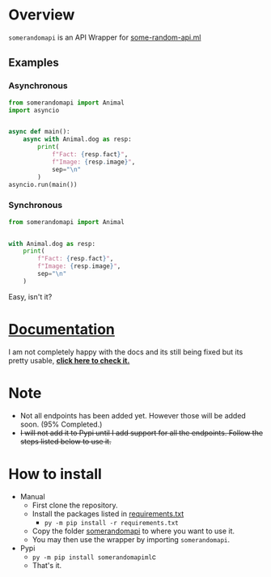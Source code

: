 # Overview

`somerandomapi` is an API Wrapper for [some-random-api.ml](https://some-random-api.ml/)

## Examples

### Asynchronous

```py
from somerandomapi import Animal
import asyncio


async def main():
    async with Animal.dog as resp:
        print(
            f"Fact: {resp.fact}",
            f"Image: {resp.image}",
            sep="\n"
        )
asyncio.run(main())
```

### Synchronous

```py
from somerandomapi import Animal


with Animal.dog as resp:
    print(
        f"Fact: {resp.fact}",
        f"Image: {resp.image}",
        sep="\n"
    )
```
Easy, isn't it?

# [Documentation](https://m-y-x-i.github.io/somerandomapi.ml-api-wrapper/html/somerandomapi.html)
I am not completely happy with the docs and its still being fixed but its pretty usable, [**click here to check it.**](https://m-y-x-i.github.io/somerandomapi.ml-api-wrapper/html/somerandomapi.html)

# Note
- Not all endpoints has been added yet. However those will be added soon. (95% Completed.)
- ~~I will not add it to Pypi until I add support for all the endpoints. Follow the steps listed below to use it.~~

# How to install
- Manual
    - First clone the repository.
    - Install the packages listed in [requirements.txt](/requirements.txt)
        - `py -m pip install -r requirements.txt`
    - Copy the folder [somerandomapi](/somerandomapi) to where you want to use it.
    - You may then use the wrapper by importing `somerandomapi`.
- Pypi
    - `py -m pip install somerandomapiml`c
    - That's it.
